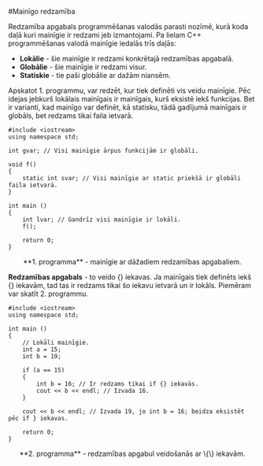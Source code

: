#Mainīgo redzamība

Redzamība apgabals programmēšanas valodās parasti nozīmē, kurā koda daļā kuri mainīgie ir redzami jeb izmantojami. Pa lielam C++ programmēšanas valodā mainīgie iedalās trīs daļās:

- **Lokālie** - šie mainīgie ir redzami konkrētajā redzamības apgabalā.
- **Globālie** - šie mainīgie ir redzami visur.
- **Statiskie** - tie paši globālie ar dažām niansēm.

Apskatot 1. programmu, var redzēt, kur tiek definēti vis veidu mainīgie. Pēc idejas jebkurš lokālais mainīgais ir mainīgais, kurš eksistē iekš funkcijas. Bet ir varianti, kad mainīgo var definēt, kā statisku, tādā gadījumā mainīgais ir globāls, bet redzams tikai faila ietvarā.

```
#include <iostream>
using namespace std;

int gvar; // Visi mainīgie ārpus funkcijām ir globāli.

void f()
{
    static int svar; // Visi mainīgie ar static priekšā ir globāli faila ietvarā.
}

int main ()
{
    int lvar; // Gandrīz visi mainīgie ir lokāli.
    f();

    return 0;
}

```

<center>**1. programma** - mainīgie ar dāžadiem redzamības apgabaliem.</center>

**Redzamības apgabals** - to veido \{\} iekavas. Ja mainīgais tiek definēts iekš \{\} iekavām, tad tas ir redzams tikai šo iekavu ietvarā un ir lokāls. Piemēram var skatīt 2. programmu.

```
#include <iostream>
using namespace std;

int main ()
{
    // Lokāli mainīgie.
    int a = 15;
    int b = 19;

    if (a == 15)
    {
        int b = 16; // Ir redzams tikai if {} iekavās.
        cout << b << endl; // Izvada 16.
    }

    cout << b << endl; // Izvada 19, jo int b = 16; beidza eksistēt pēc if } iekavas.

    return 0;
}
```

<center>**2. programma** - redzamības apgabul veidošanās ar \{\} iekavām.</center>